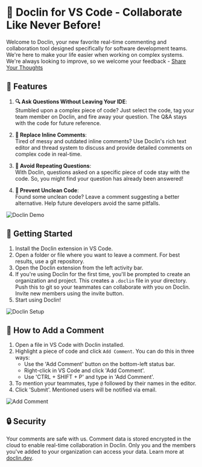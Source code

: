 # 🚀 Doclin for VS Code - Collaborate Like Never Before!

Welcome to Doclin, your new favorite real-time commenting and collaboration tool designed specifically for software development teams. We're here to make your life easier when working on complex systems. We're always looking to improve, so we welcome your feedback - [Share Your Thoughts](https://forms.gle/dHpZAUf2qY4vsChZ8)

## 🌟 Features

1. **🔍 Ask Questions Without Leaving Your IDE**:\
   Stumbled upon a complex piece of code? Just select the code, tag your team member on Doclin, and fire away your question. The Q&A stays with the code for future reference.

2. **💬 Replace Inline Comments**:\
   Tired of messy and outdated inline comments? Use Doclin's rich text editor and thread system to discuss and provide detailed comments on complex code in real-time.

3. **🔁 Avoid Repeating Questions**:\
   With Doclin, questions asked on a specific piece of code stay with the code. So, you might find your question has already been answered!

4. **🧹 Prevent Unclean Code**:\
   Found some unclean code? Leave a comment suggesting a better alternative. Help future developers avoid the same pitfalls.

![Doclin Demo](https://github.com/doclin-dev/landingpage-build/blob/main/assets/doclinDemo.gif?raw=true)

## 🚀 Getting Started

1. Install the Doclin extension in VS Code.
2. Open a folder or file where you want to leave a comment. For best results, use a git repository.
3. Open the Doclin extension from the left activity bar.
4. If you're using Doclin for the first time, you'll be prompted to create an organization and project. This creates a `.doclin` file in your directory. Push this to git so your teammates can collaborate with you on Doclin. Invite new members using the invite button.
5. Start using Doclin!

![Doclin Setup](https://github.com/doclin-dev/landingpage-build/blob/main/assets/doclinSetup.gif?raw=true)

## 📝 How to Add a Comment

1. Open a file in VS Code with Doclin installed.
2. Highlight a piece of code and click `Add Comment`. You can do this in three ways:
    - Use the 'Add Comment' button on the bottom-left status bar.
    - Right-click in VS Code and click 'Add Comment'.
    - Use 'CTRL + SHIFT + P' and type in 'Add Comment'.
3. To mention your teammates, type `@` followed by their names in the editor.
4. Click 'Submit'. Mentioned users will be notified via email.

![Add Comment](https://github.com/doclin-dev/landingpage-build/blob/main/assets/doclinDemo.gif?raw=true)

## 🔒 Security

Your comments are safe with us. Comment data is stored encrypted in the cloud to enable real-time collaboration in Doclin. Only you and the members you've added to your organization can access your data. Learn more at [doclin.dev](https://doclin.dev).